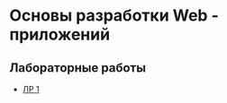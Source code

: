 # Основы разработки Web - приложений

## Лабораторные работы

* [ЛР 1](https://github.com/ilyasssklimov/bmstu_all/tree/sem_07/sem_07/WEB/labs)
